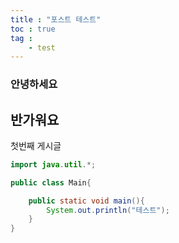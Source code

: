 ```yaml
---
title : "포스트 테스트"
toc : true
tag :
	- test
---
```


### 안녕하세요
## 반가워요
첫번째 게시글

```java
import java.util.*;

public class Main{

	public static void main(){
		System.out.println("테스트");
	}
}
```
